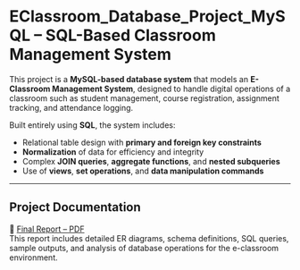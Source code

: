 # EClassroom_Database_Project_MySQL – SQL-Based Classroom Management System

This project is a **MySQL-based database system** that models an **E-Classroom Management System**, designed to handle digital operations of a classroom such as student management, course registration, assignment tracking, and attendance logging.

Built entirely using **SQL**, the system includes:
- Relational table design with **primary and foreign key constraints**
- **Normalization** of data for efficiency and integrity
- Complex **JOIN queries**, **aggregate functions**, and **nested subqueries**
- Use of **views**, **set operations**, and **data manipulation commands**

---

## Project Documentation

📄 [Final Report – PDF](./DBMSDocumentation/Final_Report_EClassroom.pdf)  
This report includes detailed ER diagrams, schema definitions, SQL queries, sample outputs, and analysis of database operations for the e-classroom environment.
